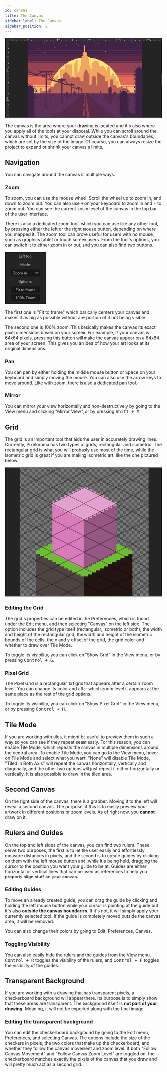 ```yaml
---
id: canvas
title: The Canvas
sidebar_label: The Canvas
sidebar_position: 2
---
```


![Pixelorama's Canvas](../../../static/img/canvas.png)

The canvas is the area where your drawing is located and it's also where you apply all of the tools at your disposal. While you can scroll around the canvas without limits, you cannot draw outside the canvas's boundaries, which are set by the size of the image. Of course, you can always resize the project to expand or shrink your canvas's limits.

## Navigation
You can navigate around the canvas in multiple ways.

### Zoom
To zoom, you can use the mouse wheel. Scroll the wheel up to zoom in, and down to zoom out. You can also use <kbd>+</kbd> on your keyboard to zoom in and <kbd>-</kbd> to zoom out. You can see the current zoom level of the canvas in the top bar of the user interface.

There is also a dedicated zoom tool, which you can use like any other tool, by pressing either the left or the right mouse button, depending on where you mapped it. The zoom tool can prove useful for users with no mouse, such as graphics tablet or touch screen users. From the tool's options, you can switch it to either zoom in or out, and you can also find two buttons.

![Zoom tool options](../../../static/img/tooloptions_zoom.png)

The first one is "Fit to frame" which basically centers your canvas and makes it as big as possible without any portion of it not being visible.

The second one is 100% zoom. This basically makes the canvas its exact pixel dimensions based on your screen. For example, if your canvas is 64x64 pixels, pressing this button will make the canvas appear on a 64x64 area of your screen. This gives you an idea of how your art looks at its original dimensions.

### Pan
You can pan by either holding the middle mouse button or <kbd>Space</kbd> on your keyboard and simply moving the mouse. You can also use the arrow keys to move around. Like with zoom, there is also a dedicated pan tool.

### Mirror
You can mirror your view horizontally and non-destructively by going to the View menu and clicking "Mirror View", or by pressing <kbd>Shift + M</kbd>.

## Grid
The grid is an important tool that aids the user in accurately drawing lines. Currently, Pixelorama has two types of grids, rectangular and isometric. The rectangular grid is what you will probably use most of the time, while the isometric grid is great if you are making isometric art, like the one pictured below.

![Isometric Grid](../../../static/img/canvas_isometric_grid.png)

### Editing the Grid
The grid's properties can be edited in the Preferences, which is found under the Edit menu, and then selecting "Canvas" on the left side. The option includes the grid type itself (rectangular, isometric or both), the width and height of the rectangular grid, the width and height of the isometric bounds of the cells, the x and y offset of the grid, the grid color and whether to draw over Tile Mode.

To toggle its visibility, you can click on "Show Grid" in the View menu, or by pressing <kbd>Control + G</kbd>.

### Pixel Grid
The Pixel Grid is a rectangular 1x1 grid that appears after a certain zoom level. You can change its color and after which zoom level it appears at the same place as the rest of the grid options.

To toggle its visibility, you can click on "Show Pixel Grid" in the View menu, or by pressing <kbd>Control + H</kbd>.

## Tile Mode
If you are working with tiles, it might be useful to preview them in such a way so you can see if they repeat seamlessly. For this reason, you can enable Tile Mode, which repeats the canvas in multiple dimensions around the central area. To enable Tile Mode, you can go to the View menu, hover on Tile Mode and select what you want. "None" will disable Tile Mode, "Tiled in Both Axis" will repeat the canvas horizontally, vertically and diagonally, and the other two options will just repeat it either horizontally or vertically. It is also possible to draw in the tiled area.

## Second Canvas
On the right side of the canvas, there is a grabber. Moving it to the left will reveal a second canvas. The purpose of this is to easily preview your artwork in different positions or zoom levels. As of right now, you **cannot** draw on it.

## Rulers and Guides
On the top and left sides of the canvas, you can find two rulers. These serve two purposes, the first is to let the user easily and effortlessly measure distances in pixels, and the second is to create guides by clicking on them with the left mouse button and, while it's being held, dragging the cursor to the position you want your guide to be at. Guides are either horizontal or vertical lines that can be used as references to help you properly align stuff on your canvas.

### Editing Guides
To move an already created guide, you can drag the guide by clicking and holding the left mouse button while your cursor is pointing at the guide but it's also **outside the canvas boundaries**. If it's not, it will simply apply your currently selected tool. If the guide is completely moved outside the canvas area, it will be removed.

You can also change their colors by going to Edit, Preferences, Canvas.

### Toggling Visibility
You can also easily hide the rulers and the guides from the View menu. <kbd>Control + R</kbd> toggles the visibility of the rulers, and <kbd>Control + F</kbd> toggles the visibility of the guides.

## Transparent Background
If you are working with a drawing that has transparent pixels, a checkerboard background will appear there. Its purpose is to simply show that these areas are transparent. The background itself is **not part of your drawing**. Meaning, it will not be exported along with the final image.

### Editing the transparent background
You can edit the checkerboard background by going to the Edit menu, Preferences, and selecting Canvas. The options include the size of the checkers in pixels, the two colors that make up the checkerboard, and whether they follow the canvas movement and zoom level. If both "Follow Canvas Movement" and "Follow Canvas Zoom Level" are toggled on, the checkerboard matches exactly the pixels of the canvas that you draw and will pretty much act as a second grid.
